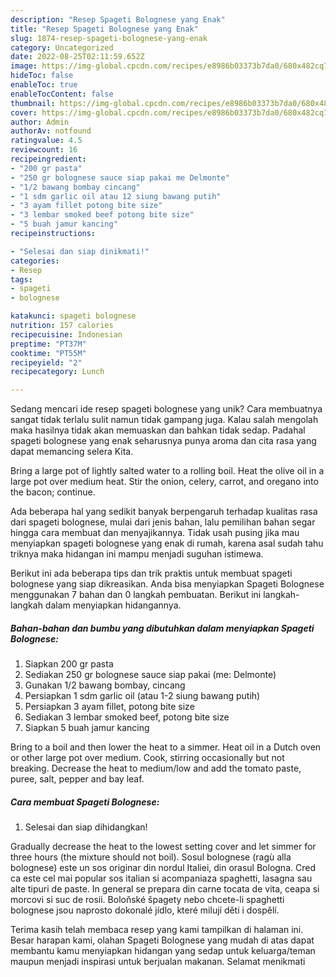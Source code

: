 ```yaml
---
description: "Resep Spageti Bolognese yang Enak"
title: "Resep Spageti Bolognese yang Enak"
slug: 1874-resep-spageti-bolognese-yang-enak
category: Uncategorized
date: 2022-08-25T02:11:59.652Z
image: https://img-global.cpcdn.com/recipes/e8986b03373b7da0/680x482cq70/spageti-bolognese-foto-resep-utama.jpg
hideToc: false
enableToc: true
enableTocContent: false
thumbnail: https://img-global.cpcdn.com/recipes/e8986b03373b7da0/680x482cq70/spageti-bolognese-foto-resep-utama.jpg
cover: https://img-global.cpcdn.com/recipes/e8986b03373b7da0/680x482cq70/spageti-bolognese-foto-resep-utama.jpg
author: Admin
authorAv: notfound
ratingvalue: 4.5
reviewcount: 16
recipeingredient:
- "200 gr pasta"
- "250 gr bolognese sauce siap pakai me Delmonte"
- "1/2 bawang bombay cincang"
- "1 sdm garlic oil atau 12 siung bawang putih"
- "3 ayam fillet potong bite size"
- "3 lembar smoked beef potong bite size"
- "5 buah jamur kancing"
recipeinstructions:

- "Selesai dan siap dinikmati!"
categories:
- Resep
tags:
- spageti
- bolognese

katakunci: spageti bolognese 
nutrition: 157 calories
recipecuisine: Indonesian
preptime: "PT37M"
cooktime: "PT55M"
recipeyield: "2"
recipecategory: Lunch

---
```





Sedang mencari ide resep spageti bolognese yang unik? Cara membuatnya sangat tidak terlalu sulit namun tidak gampang juga. Kalau salah mengolah maka hasilnya tidak akan memuaskan dan bahkan tidak sedap. Padahal spageti bolognese yang enak seharusnya punya aroma dan cita rasa yang dapat memancing selera Kita.





Bring a large pot of lightly salted water to a rolling boil. Heat the olive oil in a large pot over medium heat. Stir the onion, celery, carrot, and oregano into the bacon; continue.

Ada beberapa hal yang sedikit banyak berpengaruh terhadap kualitas rasa dari spageti bolognese, mulai dari jenis bahan, lalu pemilihan bahan segar hingga cara membuat dan menyajikannya. Tidak usah pusing jika mau menyiapkan spageti bolognese yang enak di rumah, karena asal sudah tahu triknya maka hidangan ini mampu menjadi suguhan istimewa.






Berikut ini ada beberapa tips dan trik praktis untuk membuat spageti bolognese yang siap dikreasikan. Anda bisa menyiapkan Spageti Bolognese menggunakan 7 bahan dan 0 langkah pembuatan. Berikut ini langkah-langkah dalam menyiapkan hidangannya.

<!--inarticleads1-->

##### Bahan-bahan dan bumbu yang dibutuhkan dalam menyiapkan Spageti Bolognese:

1. Siapkan 200 gr pasta
1. Sediakan 250 gr bolognese sauce siap pakai (me: Delmonte)
1. Gunakan 1/2 bawang bombay, cincang
1. Persiapkan 1 sdm garlic oil (atau 1-2 siung bawang putih)
1. Persiapkan 3 ayam fillet, potong bite size
1. Sediakan 3 lembar smoked beef, potong bite size
1. Siapkan 5 buah jamur kancing


Bring to a boil and then lower the heat to a simmer. Heat oil in a Dutch oven or other large pot over medium. Cook, stirring occasionally but not breaking. Decrease the heat to medium/low and add the tomato paste, puree, salt, pepper and bay leaf. 

<!--inarticleads2-->

##### Cara membuat Spageti Bolognese:


1. Selesai dan siap dihidangkan!

Gradually decrease the heat to the lowest setting cover and let simmer for three hours (the mixture should not boil). Sosul bolognese (ragù alla bolognese) este un sos originar din nordul Italiei, din orasul Bologna. Cred ca este cel mai popular sos italian si acompaniaza spaghetti, lasagna sau alte tipuri de paste. In general se prepara din carne tocata de vita, ceapa si morcovi si suc de rosii. Boloňské špagety nebo chcete-li spaghetti bolognese jsou naprosto dokonalé jídlo, které milují děti i dospělí. 

Terima kasih telah membaca resep yang kami tampilkan di halaman ini. Besar harapan kami, olahan Spageti Bolognese yang mudah di atas dapat membantu kamu menyiapkan hidangan yang sedap untuk keluarga/teman maupun menjadi inspirasi untuk berjualan makanan. Selamat menikmati
